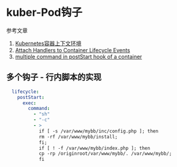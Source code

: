 # kuber-Pod钩子

参考文章

1. [Kubernetes容器上下文环境](https://www.cnblogs.com/zhenyuyaodidiao/p/6558444.html)
2. [Attach Handlers to Container Lifecycle Events](https://kubernetes.io/docs/tasks/configure-pod-container/attach-handler-lifecycle-event/)
3. [multiple command in postStart hook of a container](https://stackoverflow.com/questions/39436845/multiple-command-in-poststart-hook-of-a-container)

## 多个钩子 - 行内脚本的实现

```yaml
  lifecycle:
    postStart:
      exec:
        command:
          - "sh"
          - "-c"
          - >
            if [ -s /var/www/mybb/inc/config.php ]; then
            rm -rf /var/www/mybb/install;
            fi;
            if [ ! -f /var/www/mybb/index.php ]; then
            cp -rp /originroot/var/www/mybb/. /var/www/mybb/;
            fi
```
